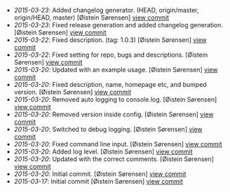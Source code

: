 * _2015-03-23_: Added changelog generator. (HEAD, origin/master, origin/HEAD, master) [Øistein Sørensen] <a href="http://github.com/5orenso/instagram-analyzer/commit/d2949ec3893ff935f72b84c1e475ffc3f92eca7b">view commit</a>
* _2015-03-23_: Fixed release generation and added changelog generation. [Øistein Sørensen] <a href="http://github.com/5orenso/instagram-analyzer/commit/d8932c23619c4198eb6a579d00f71c4cfb43cfdb">view commit</a>
* _2015-03-22_: Fixed description. (tag: 1.0.3) [Øistein Sørensen] <a href="http://github.com/5orenso/instagram-analyzer/commit/19439279f08ee46b92ddebec6a895912a5b64719">view commit</a>
* _2015-03-22_: Fixed setting for repo, bugs and descriptions. [Øistein Sørensen] <a href="http://github.com/5orenso/instagram-analyzer/commit/486fb9bb47697d2cb0a4ca3aa9626ac398baff2a">view commit</a>
* _2015-03-20_: Updated with an example usage. [Øistein Sørensen] <a href="http://github.com/5orenso/instagram-analyzer/commit/6d03ef890356a454508c76661cff2ffe53ce9e58">view commit</a>
* _2015-03-20_: Fixed description, name, homepage etc, and bumped version. [Øistein Sørensen] <a href="http://github.com/5orenso/instagram-analyzer/commit/132ec7050f6b0e6d95516e44b857edae0d9d6855">view commit</a>
* _2015-03-20_: Removed auto logging to console.log. [Øistein Sørensen] <a href="http://github.com/5orenso/instagram-analyzer/commit/5b6fe90632cce04f8916712995d8bd278f5bbb4a">view commit</a>
* _2015-03-20_: Removed version inside config. [Øistein Sørensen] <a href="http://github.com/5orenso/instagram-analyzer/commit/7aa99f3026ccf4548305477ef1e4e89894283d93">view commit</a>
* _2015-03-20_: Switched to debug logging. [Øistein Sørensen] <a href="http://github.com/5orenso/instagram-analyzer/commit/c58b92c08fcd1cae355c23a6ffb189992f0996dc">view commit</a>
* _2015-03-20_: Fixed command line input. [Øistein Sørensen] <a href="http://github.com/5orenso/instagram-analyzer/commit/2ab7d7be80c0044778147e92714bcf737cb186ff">view commit</a>
* _2015-03-20_: Added log level. [Øistein Sørensen] <a href="http://github.com/5orenso/instagram-analyzer/commit/3382c6c01b7241e97d9bafc0881adbacb56af961">view commit</a>
* _2015-03-20_: Updated with the correct comments. [Øistein Sørensen] <a href="http://github.com/5orenso/instagram-analyzer/commit/1b94cb4fe83f10f96ad367dc3fdd526030f612e1">view commit</a>
* _2015-03-20_: Initial commit. [Øistein Sørensen] <a href="http://github.com/5orenso/instagram-analyzer/commit/73be70febe74ce2e5f16ac966b69d80333687a48">view commit</a>
* _2015-03-17_: Initial commit [Øistein Sørensen] <a href="http://github.com/5orenso/instagram-analyzer/commit/3f699a0143d3cb1e9e416050b00939fd5f98ba31">view commit</a>